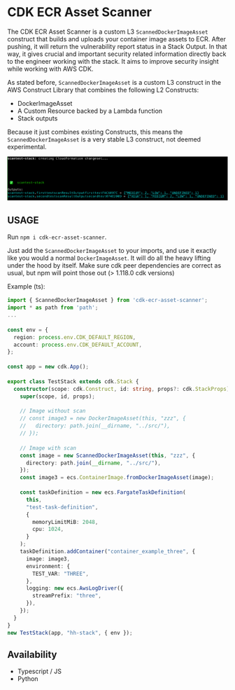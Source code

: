 # CDK ECR Asset Scanner

The CDK ECR Asset Scanner is a custom L3 `ScannedDockerImageAsset` construct that builds and uploads your container image assets to ECR. After pushing, it will return the vulnerability report status in a Stack Output. In that way, it gives crucial and important security related information directly back to the engineer working with the stack. It aims to improve security insight while working with AWS CDK.

As stated before, `ScannedDockerImageAsset` is a custom L3 construct in the AWS Construct Library that combines the following L2 Constructs:

- DockerImageAsset
- A Custom Resource backed by a Lambda function
- Stack outputs

Because it just combines existing Constructs, this means the `ScannedDockerImageAsset` is a very stable L3 construct, not deemed experimental.

![Terminal](./docs/assets/terminal_output.png)

## USAGE

Run `npm i cdk-ecr-asset-scanner`.

Just add the `ScannedDockerImageAsset` to your imports, and use it exactly like you would a normal `DockerImageAsset`. It will do all the heavy lifting under the hood by itself. Make sure cdk peer dependencies are correct as usual, but npm will point those out (> 1.118.0 cdk versions)

Example (ts):

```ts
import { ScannedDockerImageAsset } from 'cdk-ecr-asset-scanner';
import * as path from 'path';
...

const env = {
  region: process.env.CDK_DEFAULT_REGION,
  account: process.env.CDK_DEFAULT_ACCOUNT,
};

const app = new cdk.App();

export class TestStack extends cdk.Stack {
  constructor(scope: cdk.Construct, id: string, props?: cdk.StackProps) {
    super(scope, id, props);

    // Image without scan
    // const image3 = new DockerImageAsset(this, "zzz", {
    //   directory: path.join(__dirname, "../src/"),
    // });

    // Image with scan
    const image = new ScannedDockerImageAsset(this, "zzz", {
      directory: path.join(__dirname, "../src/"),
    });
    const image3 = ecs.ContainerImage.fromDockerImageAsset(image);

    const taskDefinition = new ecs.FargateTaskDefinition(
      this,
      "test-task-definition",
      {
        memoryLimitMiB: 2048,
        cpu: 1024,
      }
    );
    taskDefinition.addContainer("container_example_three", {
      image: image3,
      environment: {
        TEST_VAR: "THREE",
      },
      logging: new ecs.AwsLogDriver({
        streamPrefix: "three",
      }),
    });
  }
}
new TestStack(app, "hh-stack", { env });
```

## Availability

- Typescript / JS
- Python
